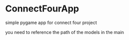 # ConnectFourApp

simple pygame app for connect four project

you need to reference the path of the models in the main





